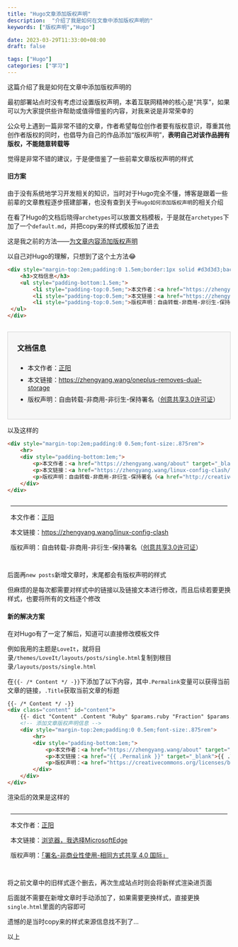 ```yaml
---
title: "Hugo文章添加版权声明"
description:  "介绍了我是如何在文章中添加版权声明的"
keywords: ["版权声明","Hugo"]

date: 2023-03-29T11:33:00+08:00
draft: false

tags: ["Hugo"]
categories: ["学习"]
---
```


这篇介绍了我是如何在文章中添加版权声明的

<!--more-->

最初部署站点时没有考虑过设置版权声明，本着互联网精神的核心是“共享”，如果可以为大家提供些许帮助或值得借鉴的内容，对我来说是非常荣幸的

公众号上遇到一篇非常不错的文章，作者希望每位创作者要有版权意识，尊重其他创作者版权的同时，也倡导为自己的作品添加“版权声明”，**表明自己对该作品拥有版权，不能随意转载等**

觉得是非常不错的建议，于是便借鉴了一些前辈文章版权声明的样式

#### 旧方案

由于没有系统地学习开发相关的知识，当时对于Hugo完全不懂，博客是跟着一些前辈的文章教程逐步搭建部署，也没有查到关于`Hugo如何添加版权声明`的相关介绍

在看了Hugo的文档后晓得`archetypes`可以放置文档模板，于是就在`archetypes`下加了一个`default.md`，并把copy来的样式模板加了进去

这是我之前的方法——[为文章内容添加版权声明](https://zhengyang.wang/2022/02/add-copyright-notice/)

以自己对Hugo的理解，只想到了这个土方法😂

```html
<div style="margin-top:2em;padding:0 1.5em;border:1px solid #d3d3d3;background-color:#f7f7f7">
    <h3>文档信息</h3>
    <ul style="padding-bottom:1.5em;">
        <li style="padding-top:0.5em;">本文作者：<a href="https://zhengyang.wang/" target="_blank">正阳</a></li>
        <li style="padding-top:0.5em;">本文链接：<a href="https://zhengyang.wang/oneplus-removes-dual-storage/" target="_blank">https://zhengyang.wang/oneplus-removes-dual-storage</a></li>
        <li style="padding-top:0.5em;">版权声明：自由转载-非商用-非衍生-保持署名（<a href="http://creativecommons.org/licenses/by-nc-nd/3.0/deed.zh" target="_blank">创意共享3.0许可证</a>）</li>
 </ul>
</div>
```

<div style="margin-top:2em;padding:0 1.5em;border:1px solid #d3d3d3;background-color:#f7f7f7">
    <h3>文档信息</h3>
    <ul style="padding-bottom:1.5em;">
        <li style="padding-top:0.5em;">本文作者：<a href="https://zhengyang.wang/" target="_blank">正阳</a></li>
        <li style="padding-top:0.5em;">本文链接：<a href="https://zhengyang.wang/oneplus-removes-dual-storage/" target="_blank">https://zhengyang.wang/oneplus-removes-dual-storage</a></li>
        <li style="padding-top:0.5em;">版权声明：自由转载-非商用-非衍生-保持署名（<a href="http://creativecommons.org/licenses/by-nc-nd/3.0/deed.zh" target="_blank">创意共享3.0许可证</a>）</li>
 </ul>
</div>


以及这样的

```html
<div style="margin-top:2em;padding:0 0.5em;font-size:.875rem">
    <hr>
    <div style="padding-bottom:1em;">
        <p>本文作者：<a href="https://zhengyang.wang/about" target="_blank">正阳</a></p>
        <p>本文链接：<a href="https://zhengyang.wang/linux-config-clash/" target="_blank">https://zhengyang.wang/linux-config-clash</a></p>
        <p>版权声明：自由转载-非商用-非衍生-保持署名（<a href="http://creativecommons.org/licenses/by-nc-nd/3.0/deed.zh" target="_blank">创意共享3.0许可证</a>）</p>
    </div>
</div>
```

<div style="margin-top:2em;padding:0 0.5em;font-size:.875rem">
    <hr>
    <div style="padding-bottom:1em;">
        <p>本文作者：<a href="https://zhengyang.wang/about" target="_blank">正阳</a></p>
        <p>本文链接：<a href="https://zhengyang.wang/linux-config-clash/" target="_blank">https://zhengyang.wang/linux-config-clash</a></p>
        <p>版权声明：自由转载-非商用-非衍生-保持署名（<a href="http://creativecommons.org/licenses/by-nc-nd/3.0/deed.zh" target="_blank">创意共享3.0许可证</a>）</p>
    </div>
</div>

后面再`new posts`新增文章时，末尾都会有版权声明的样式

但麻烦的是每次都需要对样式中的链接以及链接文本进行修改，而且后续若要更换样式，也要将所有的文档逐个修改

#### 新的解决方案

在对Hugo有了一定了解后，知道可以直接修改模板文件

例如我用的主题是`LoveIt`，就将目录`/themes/LoveIt/layouts/posts/single.html`复制到根目录`/layouts/posts/single.html`

在`{{- /* Content */ -}}`下添加了以下内容，其中`.Permalink`变量可以获得当前文章的链接，`.Title`获取当前文章的标题

```html
{{- /* Content */ -}}
<div class="content" id="content">
    {{- dict "Content" .Content "Ruby" $params.ruby "Fraction" $params.fraction "Fontawesome" $params.fontawesome | partial "function/content.html" | safeHTML -}}
    <!-- 添加文章版权声明信息 -->
    <div style="margin-top:2em;padding:0 0.5em;font-size:.875rem">
        <hr>
        <div style="padding-bottom:1em;">
            <p>本文作者：<a href="https://zhengyang.wang/about" target="_blank">正阳</a></p>
            <p>本文链接：<a href="{{ .Permalink }}" target="_blank">{{ .Title }}</a></p>
            <p>版权声明：<a href="https://creativecommons.org/licenses/by-nc/4.0/" target="_blank">「署名-非商业性使用-相同方式共享 4.0 国际」</a></p>
        </div>
    </div>
</div>
```

渲染后的效果是这样的

<div style="margin-top:2em;padding:0 0.5em;font-size:.875rem">
                <hr>
                <div style="padding-bottom:1em;">
                    <p>本文作者：<a href="https://zhengyang.wang/about" target="_blank">正阳</a></p>
                    <p>本文链接：<a href="https://zhengyang.wang/2023/03/useful-microsoftedge/" target="_blank">浏览器，我选择MicrosoftEdge</a></p>
                    <p>版权声明：<a href="https://creativecommons.org/licenses/by-nc/4.0/" target="_blank">「署名-非商业性使用-相同方式共享 4.0 国际」</a></p>
                </div>
            </div>



将之前文章中的旧样式逐个删去，再次生成站点时则会将新样式渲染进页面

后面就不需要在新增文章时手动添加了，如果需要更换样式，直接更换`single.html`里面的内容即可

遗憾的是当时copy来的样式来源信息找不到了...

以上